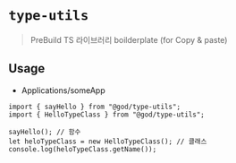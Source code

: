 # `type-utils`

> PreBuild TS 라이브러리 boilderplate (for Copy & paste)

## Usage

- Applications/someApp

```
import { sayHello } from "@god/type-utils";
import { HelloTypeClass } from "@god/type-utils";

sayHello(); // 함수
let heloTypeClass = new HelloTypeClass(); // 클래스
console.log(heloTypeClass.getName());


```
